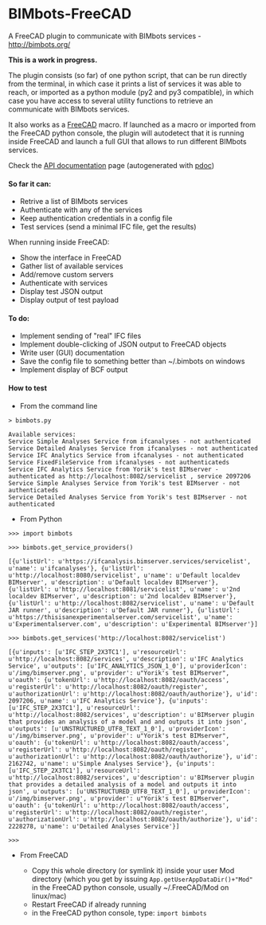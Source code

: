# BIMbots-FreeCAD

A FreeCAD plugin to communicate with BIMbots services - http://bimbots.org/

**This is a work in progress.**

The plugin consists (so far) of one python script, that can be run directly from the terminal, in which case it prints a list of services it was able to reach, or imported as a python module (py2 and py3 compatible), in which case you have access to several utility functions to retrieve an communicate with BIMbots services.

It also works as a [FreeCAD](http://www.freecadweb.org) macro. If launched as a macro or imported from the FreeCAD python console, the plugin will autodetect that it is running inside FreeCAD and launch a full GUI that allows to run different BIMbots services.

Check the [API documentation](documentation.md) page (autogenerated with [pdoc](https://pdoc3.github.io/pdoc/))

#### So far it can:

* Retrive a list of BIMbots services
* Authenticate with any of the services
* Keep authentication credentials in a config file
* Test services (send a minimal IFC file, get the results)

When running inside FreeCAD:

* Show the interface in FreeCAD
* Gather list of available services
* Add/remove custom servers
* Authenticate with services
* Display test JSON output
* Display output of test payload

#### To do:

* Implement sending of "real" IFC files
* Implement double-clicking of JSON output to FreeCAD objects
* Write user (GUI) documentation
* Save the config file to something better than ~/.bimbots on windows
* Implement display of BCF output

#### How to test

* From the command line

```
> bimbots.py

Available services:
Service Simple Analyses Service from ifcanalyses - not authenticated
Service Detailed Analyses Service from ifcanalyses - not authenticated
Service IFC Analytics Service from ifcanalyses - not authenticated
Service FixedFileService from ifcanalyses - not authenticateds
Service IFC Analytics Service from Yorik's test BIMserver - authenticated as http://localhost:8082/servicelist , service 2097206
Service Simple Analyses Service from Yorik's test BIMserver - not authenticateds
Service Detailed Analyses Service from Yorik's test BIMserver - not authenticated
```

* From Python

```
>>> import bimbots

>>> bimbots.get_service_providers()

[{u'listUrl': u'https://ifcanalysis.bimserver.services/servicelist', u'name': u'ifcanalyses'}, {u'listUrl': u'http://localhost:8080/servicelist', u'name': u'Default localdev BIMserver', u'description': u'Default localdev BIMserver'}, {u'listUrl': u'http://localhost:8081/servicelist', u'name': u'2nd localdev BIMserver', u'description': u'2nd localdev BIMserver'}, {u'listUrl': u'http://localhost:8082/servicelist', u'name': u'Default JAR runner', u'description': u'Default JAR runner'}, {u'listUrl': u'https://thisisanexperimentalserver.com/servicelist', u'name': u'Experimentalserver.com', u'description': u'Experimental BIMserver'}]

>>> bimbots.get_services('http://localhost:8082/servicelist')

[{u'inputs': [u'IFC_STEP_2X3TC1'], u'resourceUrl': u'http://localhost:8082/services', u'description': u'IFC Analytics Service', u'outputs': [u'IFC_ANALYTICS_JSON_1_0'], u'providerIcon': u'/img/bimserver.png', u'provider': u"Yorik's test BIMserver", u'oauth': {u'tokenUrl': u'http://localhost:8082/oauth/access', u'registerUrl': u'http://localhost:8082/oauth/register', u'authorizationUrl': u'http://localhost:8082/oauth/authorize'}, u'id': 2097206, u'name': u'IFC Analytics Service'}, {u'inputs': [u'IFC_STEP_2X3TC1'], u'resourceUrl': u'http://localhost:8082/services', u'description': u'BIMserver plugin that provides an analysis of a model and and outputs it into json', u'outputs': [u'UNSTRUCTURED_UTF8_TEXT_1_0'], u'providerIcon': u'/img/bimserver.png', u'provider': u"Yorik's test BIMserver", u'oauth': {u'tokenUrl': u'http://localhost:8082/oauth/access', u'registerUrl': u'http://localhost:8082/oauth/register', u'authorizationUrl': u'http://localhost:8082/oauth/authorize'}, u'id': 2162742, u'name': u'Simple Analyses Service'}, {u'inputs': [u'IFC_STEP_2X3TC1'], u'resourceUrl': u'http://localhost:8082/services', u'description': u'BIMserver plugin that provides a detailed analysis of a model and outputs it into json', u'outputs': [u'UNSTRUCTURED_UTF8_TEXT_1_0'], u'providerIcon': u'/img/bimserver.png', u'provider': u"Yorik's test BIMserver", u'oauth': {u'tokenUrl': u'http://localhost:8082/oauth/access', u'registerUrl': u'http://localhost:8082/oauth/register', u'authorizationUrl': u'http://localhost:8082/oauth/authorize'}, u'id': 2228278, u'name': u'Detailed Analyses Service'}]

>>>
```

* From FreeCAD

  * Copy this whole directory (or symlink it) inside your user Mod directory (which you get by issuing `App.getUserAppDataDir()+"Mod"` in the FreeCAD python console, usually ~/.FreeCAD/Mod on linux/mac)
  * Restart FreeCAD if already running
  * in the FreeCAD python console, type: `import bimbots`
